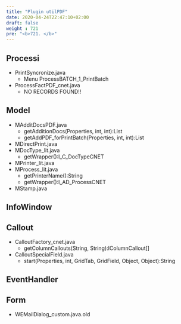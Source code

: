 ```yaml
---
title: "Plugin utilPDF"
date: 2020-04-24T22:47:10+02:00
draft: false
weight : 721
pre: "<b>721. </b>"
---
```


## Processi
- PrintSyncronize.java
    - Menu ProcessBATCH_1_PrintBatch
- ProcessFactPDF_cnet.java
    - NO RECORDS FOUND!!
## Model
- MAdditDocsPDF.java
    - getAdditionDocs(Properties, int, int):List<MAdditDocsPDF>
    - getAddPDF_forPrintBatch(Properties, int, int):List<MAdditDocsPDF>
- MDirectPrint.java
- MDocType_lit.java
    - getWrapper():I_C_DocTypeCNET
- MPrinter_lit.java
- MProcess_lit.java
    - getPrinterName():String
    - getWrapper():I_AD_ProcessCNET
- MStamp.java
## InfoWindow

## Callout
- CalloutFactory_cnet.java
    - getColumnCallouts(String, String):IColumnCallout[]
- CalloutSpecialField.java
    - start(Properties, int, GridTab, GridField, Object, Object):String
## EventHandler

## Form
- WEMailDialog_custom.java.old
